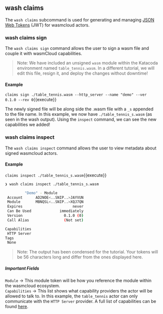 ## wash claims

The `wash claims` subcommand is used for generating and managing [JSON Web Tokens](https://jwt.io) (JWT) for wasmcloud actors.

### wash claims sign

The `wash claims sign` command allows the user to sign a wasm file and couple it with wasmCloud capabilities.

> Note: We have included an unsigned `wasm` module within the Katacoda environment named `table_tennis.wasm`. In a different tutorial, we will edit this file, resign it, and deploy the changes without downtime!

#### Example

`claims sign ./table_tennis.wasm --http_server --name "demo" --ver 0.1.0 --rev 0`{{execute}}

The newly signed file will be along side the .wasm file with a `_s` appended to the file name. In this example, we now have `./table_tennis_s.wasm` (as seen in the wash output). Using the `inspect` command, we can see the new capabilities we added!

### wash claims inspect

The `wash claims inspect` command allows the user to view metadata about signed wasmcloud actors.

#### Example

`claims inspect ./table_tennis_s.wasm`{{execute}}

```bash
❯ wash claims inspect ./table_tennis_s.wasm

         "Demo" - Module
 Account      AD2NOE<..SNIP..>JAYVUN
 Module       MBNQSL<..SNIP..>XQJ7QN
 Expires                       never
 Can Be Used             immediately
 Version                   0.1.0 (0)
 Call Alias                (Not set)

Capabilities
 HTTP Server
Tags
 None
```

> Note: The output has been condensed for the tutorial. Your tokens will be 56 characters long and differ from the ones displayed here.

##### Important Fields

`Module` -> This module token will be how you reference the module within the wasmcloud ecosystem.  
`Capabilities` -> This list shows what capability providers the actor will be allowed to talk to. In this example, the `table_tennis` actor can only communicate with the `HTTP Server` provider. A full list of capabilities can be found [here](https://github.com/wasmCloud/capability-providers#latest-versions).
